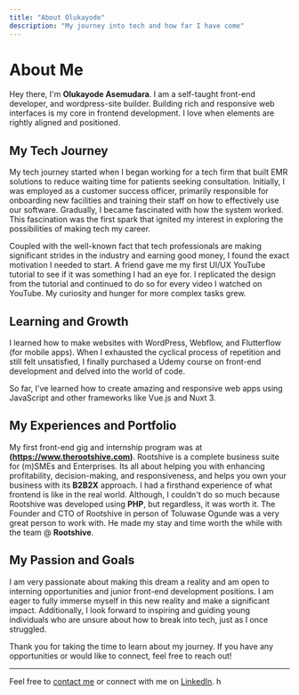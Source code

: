 ```yaml
---
title: "About Olukayode"
description: "My journey into tech and how far I have come"
---
```


<!-- ![Olukayode Asemudara](/images/olukayode.png) -->

# About Me

Hey there, I'm **Olukayode Asemudara**. I am a self-taught front-end developer, and wordpress-site builder. Building rich and responsive web interfaces is my core in frontend development. I love when elements are rightly aligned and positioned.

## My Tech Journey

My tech journey started when I began working for a tech firm that built EMR solutions to reduce waiting time for patients seeking consultation. Initially, I was employed as a customer success officer, primarily responsible for onboarding new facilities and training their staff on how to effectively use our software. Gradually, I became fascinated with how the system worked. This fascination was the first spark that ignited my interest in exploring the possibilities of making tech my career.

Coupled with the well-known fact that tech professionals are making significant strides in the industry and earning good money, I found the exact motivation I needed to start. A friend gave me my first UI/UX YouTube tutorial to see if it was something I had an eye for. I replicated the design from the tutorial and continued to do so for every video I watched on YouTube. My curiosity and hunger for more complex tasks grew.

## Learning and Growth

I learned how to make websites with WordPress, Webflow, and Flutterflow (for mobile apps). When I exhausted the cyclical process of repetition and still felt unsatisfied, I finally purchased a Udemy course on front-end development and delved into the world of code.

So far, I've learned how to create amazing and responsive web apps using JavaScript and other frameworks like Vue.js and Nuxt 3.

## My Experiences and Portfolio

My first front-end gig and internship program was at **(https://www.therootshive.com)**. Rootshive is a complete business suite for (m)SMEs and Enterprises. Its all about helping you with enhancing profitability, decision-making, and responsiveness, and helps you own your business with its **B2B2X** approach. I had a firsthand experience of what frontend is like in the real world. Although, I couldn't do so much because Rootshive was developed using **PHP**, but regardless, it was worth it. The Founder and CTO of Rootshive in person of Toluwase Ogunde was a very great person to work with. He made my stay and time worth the while with the team @ **Rootshive**.

## My Passion and Goals

I am very passionate about making this dream a reality and am open to interning opportunities and junior front-end development positions. I am eager to fully immerse myself in this new reality and make a significant impact. Additionally, I look forward to inspiring and guiding young individuals who are unsure about how to break into tech, just as I once struggled.

Thank you for taking the time to learn about my journey. If you have any opportunities or would like to connect, feel free to reach out!

---

Feel free to [contact me](https://www.olukayodeasemudara@gmail.com) or connect with me on [LinkedIn](https://www.linkedin.com/in/asemudara-olukayode-8b04ba196/).
h
